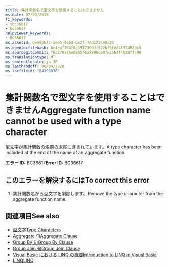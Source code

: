 ```yaml
---
title: 集計関数名で型文字を使用することはできません
ms.date: 07/20/2015
f1_keywords:
- vbc36617
- bc36617
helpviewer_keywords:
- BC36617
ms.assetid: 0ea95bfc-aee5-46bd-be2f-76d1234e0a23
ms.openlocfilehash: bc4e4f764f8c39373003f922bf9fe24f97498dc9
ms.sourcegitcommit: f8c270376ed905f6a8896ce0fe25b4f4b38ff498
ms.translationtype: MT
ms.contentlocale: ja-JP
ms.lasthandoff: 06/04/2020
ms.locfileid: "84398930"
---
```

# <a name="aggregate-function-name-cannot-be-used-with-a-type-character"></a><span data-ttu-id="afbc1-102">集計関数名で型文字を使用することはできません</span><span class="sxs-lookup"><span data-stu-id="afbc1-102">Aggregate function name cannot be used with a type character</span></span>
<span data-ttu-id="afbc1-103">型文字が集計関数の名前の末尾に含まれています。</span><span class="sxs-lookup"><span data-stu-id="afbc1-103">A type character has been included at the end of the name of an aggregate function.</span></span>  
  
 <span data-ttu-id="afbc1-104">**エラー ID:** BC36617</span><span class="sxs-lookup"><span data-stu-id="afbc1-104">**Error ID:** BC36617</span></span>  
  
## <a name="to-correct-this-error"></a><span data-ttu-id="afbc1-105">このエラーを解決するには</span><span class="sxs-lookup"><span data-stu-id="afbc1-105">To correct this error</span></span>  
  
1. <span data-ttu-id="afbc1-106">集計関数名から型文字を削除します。</span><span class="sxs-lookup"><span data-stu-id="afbc1-106">Remove the type character from the aggregate function name.</span></span>  
  
## <a name="see-also"></a><span data-ttu-id="afbc1-107">関連項目</span><span class="sxs-lookup"><span data-stu-id="afbc1-107">See also</span></span>

- [<span data-ttu-id="afbc1-108">型文字</span><span class="sxs-lookup"><span data-stu-id="afbc1-108">Type Characters</span></span>](../programming-guide/language-features/data-types/type-characters.md)
- [<span data-ttu-id="afbc1-109">Aggregate 句</span><span class="sxs-lookup"><span data-stu-id="afbc1-109">Aggregate Clause</span></span>](../language-reference/queries/aggregate-clause.md)
- [<span data-ttu-id="afbc1-110">Group By 句</span><span class="sxs-lookup"><span data-stu-id="afbc1-110">Group By Clause</span></span>](../language-reference/queries/group-by-clause.md)
- [<span data-ttu-id="afbc1-111">Group Join 句</span><span class="sxs-lookup"><span data-stu-id="afbc1-111">Group Join Clause</span></span>](../language-reference/queries/group-join-clause.md)
- [<span data-ttu-id="afbc1-112">Visual Basic における LINQ の概要</span><span class="sxs-lookup"><span data-stu-id="afbc1-112">Introduction to LINQ in Visual Basic</span></span>](../programming-guide/language-features/linq/introduction-to-linq.md)
- [<span data-ttu-id="afbc1-113">LINQ</span><span class="sxs-lookup"><span data-stu-id="afbc1-113">LINQ</span></span>](../programming-guide/language-features/linq/index.md)
